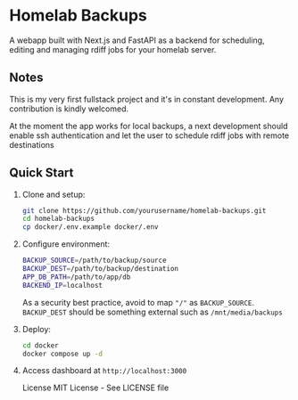 # Homelab Backups

A webapp built with Next.js and FastAPI as a backend for scheduling, editing and managing rdiff jobs for your homelab server.

## Notes

This is my very first fullstack project and it's in constant development. Any contribution is kindly welcomed.

At the moment the app works for local backups, a next development should enable ssh authentication and let the user to schedule rdiff jobs with remote destinations

## Quick Start

1. Clone and setup:

    ```bash
    git clone https://github.com/yourusername/homelab-backups.git
    cd homelab-backups
    cp docker/.env.example docker/.env
    ```

2. Configure environment:

    ```bash
    BACKUP_SOURCE=/path/to/backup/source
    BACKUP_DEST=/path/to/backup/destination
    APP_DB_PATH=/path/to/app/db
    BACKEND_IP=localhost
    ```
    As a security best practice, avoid to map ```"/"``` as ```BACKUP_SOURCE```.
    ```BACKUP_DEST``` should be something external such as ```/mnt/media/backups```

4. Deploy:

    ```bash
    cd docker
    docker compose up -d
    ```

5. Access dashboard at ```http://localhost:3000```

    License
    MIT License - See LICENSE file
